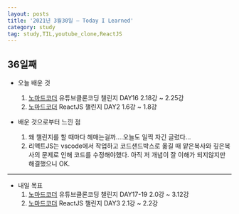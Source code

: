 ```yaml
---
layout: posts
title: '2021년 3월30일 — Today I Learned'
category: study
tag: study,TIL,youtube_clone,ReactJS
---
```


## 36일째

- 오늘 배운 것
  1. [노마드코더][1] 유튜브클론코딩 챌린지 DAY16 2.18강 ~ 2.25강
  2. [노마드코더][1] ReactJS 챌린지 DAY2 1.6강 ~ 1.8강

- 배운 것으로부터 느낀 점
  1. 왜 챌린지를 할 때마다 헤매는걸까....오늘도 일찍 자긴 글렀다...
  2. 리액트JS는 vscode에서 작업하고 코드샌드박스로 옮길 때 얕은복사와 깊은복사의 문제로 인해 코드를 수정해야했다. 아직 저 개념이 잘 이해가 되지않지만 해결했으니 OK.

---

- 내일 목표
  1. [노마드코더][1] 유튜브클론코딩 챌린지 DAY17-19 2.0강 ~ 3.12강
  2. [노마드코더][1] ReactJS 챌린지 DAY3 2.1강 ~ 2.2강

[1]: https://nomadcoders.co/ '노마드코더'
